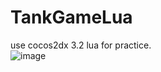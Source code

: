 # TankGameLua
use cocos2dx 3.2 lua for practice.   
![image](https://github.com/zfengzhen/Blog/blob/master/img/TankGameLua.jpg)
